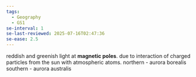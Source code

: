 ```yaml
---
tags:
  - Geography
  - GS1
se-interval: 1
se-last-reviewed: 2025-07-16T02:47:36
se-ease: 2.5
---
```

reddish and greenish light at **magnetic poles**.
due to interaction of charged particles from the sun with atmospheric atoms.
northern - aurora borealis
southern - aurora australis